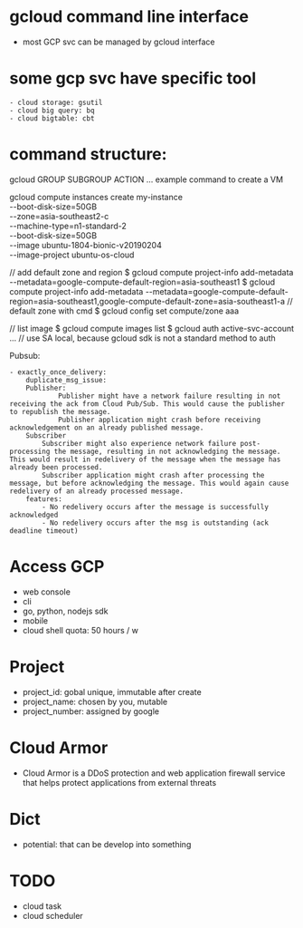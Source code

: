 # gcloud command line interface
  - most GCP svc can be managed by gcloud interface
# some gcp svc have specific tool

    - cloud storage: gsutil
    - cloud big query: bq
    - cloud bigtable: cbt

# command structure:

  gcloud GROUP SUBGROUP ACTION ...
  example command to create a VM
  
  gcloud compute instances create my-instance \
  --boot-disk-size=50GB \
  --zone=asia-southeast2-c \
  --machine-type=n1-standard-2 \
  --boot-disk-size=50GB \
  --image ubuntu-1804-bionic-v20190204 \
  --image-project ubuntu-os-cloud
  
  // add default zone and region
  $ gcloud compute project-info add-metadata --metadata=google-compute-default-region=asia-southeast1
  $ gcloud compute project-info add-metadata --metadata=google-compute-default-region=asia-southeast1,google-compute-default-zone=asia-southeast1-a
  // default zone with cmd
  $ gcloud config set compute/zone aaa
  
  // list image
  $ gcloud compute images list
  $ gcloud auth active-svc-account ... // use SA local, because gcloud sdk is not a standard method to auth

Pubsub:
    
    - exactly_once_delivery:
        duplicate_msg_issue:
        Publisher:
                Publisher might have a network failure resulting in not receiving the ack from Cloud Pub/Sub. This would cause the publisher to republish the message.
                Publisher application might crash before receiving acknowledgement on an already published message.
        Subscriber
            Subscriber might also experience network failure post-processing the message, resulting in not acknowledging the message. This would result in redelivery of the message when the message has already been processed.
            Subscriber application might crash after processing the message, but before acknowledging the message. This would again cause redelivery of an already processed message.
        features:
            - No redelivery occurs after the message is successfully acknowledged
            - No redelivery occurs after the msg is outstanding (ack deadline timeout)
# Access GCP

  - web console
  - cli
  - go, python, nodejs sdk
  - mobile
  - cloud shell quota: 50 hours / w

# Project

  - project_id: gobal unique, immutable after create
  - project_name: chosen by you, mutable
  - project_number: assigned by google

# Cloud Armor

  - Cloud Armor is a DDoS protection and web application firewall service that helps protect applications from external threats

# Dict

  - potential: that can be develop into something

# TODO

  - cloud task
  - cloud scheduler
